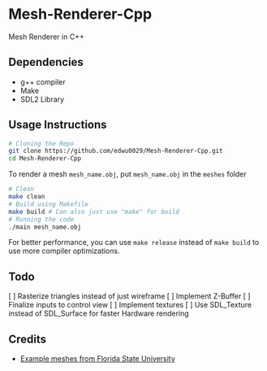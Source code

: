 # Mesh-Renderer-Cpp
Mesh Renderer in C++

## Dependencies
- g++ compiler
- Make
- SDL2 Library

## Usage Instructions
```bash
# Cloning the Repo
git clone https://github.com/edwu0029/Mesh-Renderer-Cpp.git
cd Mesh-Renderer-Cpp
```
To render a mesh `mesh_name.obj`, put `mesh_name.obj` in the `meshes` folder
```bash
# Clean
make clean
# Build using Makefile
make build # Can also just use "make" for build
# Running the code
./main mesh_name.obj
```
For better performance, you can use `make release` instead of `make build` to use more compiler optimizations.

## Todo
[ ] Rasterize triangles instead of just wireframe
[ ] Implement Z-Buffer
[ ] Finalize inputs to control view
[ ] Implement textures
[ ] Use SDL_Texture instead of SDL_Surface for faster Hardware rendering

## Credits
- [Example meshes from Florida State University](https://people.sc.fsu.edu/~jburkardt/data/obj/obj.html)